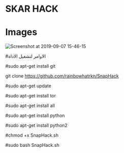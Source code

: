 # SKAR HACK

#  Images 
 
![Screenshot at 2019-09-07 15-46-15](https://user-images.githubusercontent.com/54996997/64491066-d036e600-d231-11e9-8c7f-61a12c35f43a.png)


#الاوامر لتشغيل الاداة

#sudo apt-get install git

git clone https://github.com/rainbowhatrkn/SnapHack


#sudo apt-get update

#sudo apt-get install tor

#sudo apt-get install all

#sudo apt-get install python

#sudo apt-get install python2

#chmod +x SnapHack.sh

#sudo bash SnapHack.sh
